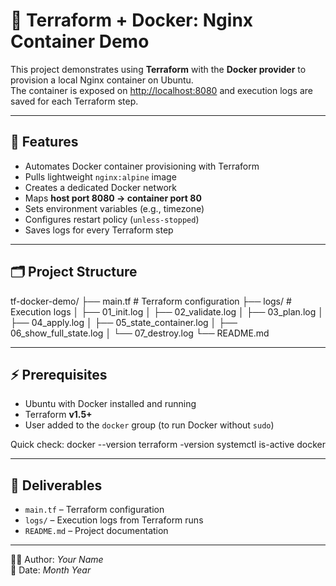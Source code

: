 # 🚀 Terraform + Docker: Nginx Container Demo

This project demonstrates using **Terraform** with the **Docker provider** to provision a local Nginx container on Ubuntu.  
The container is exposed on [http://localhost:8080](http://localhost:8080) and execution logs are saved for each Terraform step.

---

## 📌 Features
- Automates Docker container provisioning with Terraform
- Pulls lightweight `nginx:alpine` image
- Creates a dedicated Docker network
- Maps **host port 8080 → container port 80**
- Sets environment variables (e.g., timezone)
- Configures restart policy (`unless-stopped`)
- Saves logs for every Terraform step

---

## 🗂️ Project Structure

tf-docker-demo/
├── main.tf                  # Terraform configuration
├── logs/                    # Execution logs
│   ├── 01_init.log
│   ├── 02_validate.log
│   ├── 03_plan.log
│   ├── 04_apply.log
│   ├── 05_state_container.log
│   ├── 06_show_full_state.log
│   └── 07_destroy.log
└── README.md

---

## ⚡ Prerequisites
- Ubuntu with Docker installed and running  
- Terraform **v1.5+**  
- User added to the `docker` group (to run Docker without `sudo`)  

Quick check:
docker --version
terraform -version
systemctl is-active docker

---

## 📑 Deliverables
- `main.tf` – Terraform configuration  
- `logs/` – Execution logs from Terraform runs  
- `README.md` – Project documentation  

---

👨‍💻 Author: *Your Name*  
📅 Date: *Month Year*
